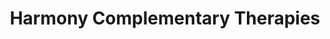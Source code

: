 ---
title: "Harmony Complementary Therapies"
url: /edinburgh/harmony-complementary-therapies/
shop: massage
---